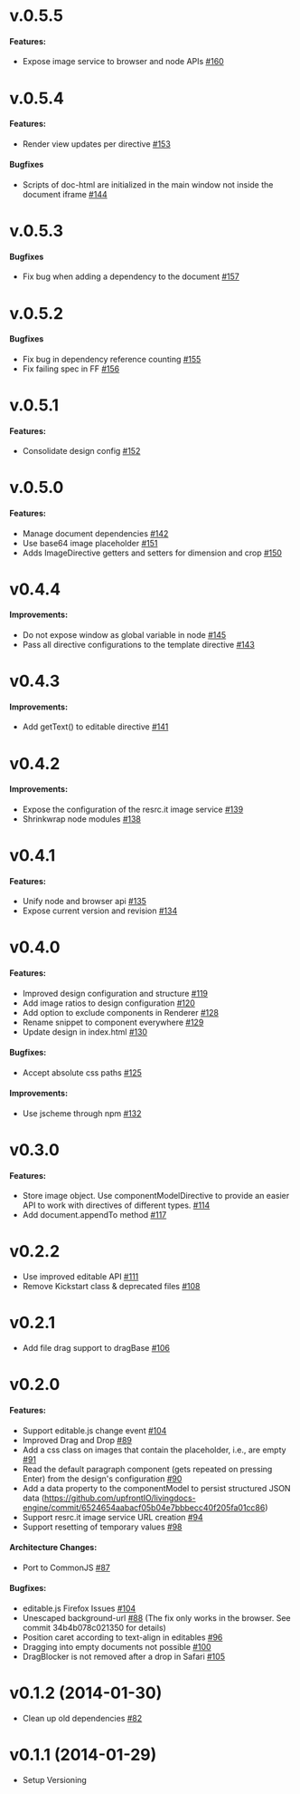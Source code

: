 # v.0.5.5

#### Features:

- Expose image service to browser and node APIs [#160](https://github.com/upfrontIO/livingdocs-engine/pull/160)


# v.0.5.4

#### Features:

- Render view updates per directive [#153](https://github.com/upfrontIO/livingdocs-engine/pull/153)

#### Bugfixes

- Scripts of doc-html are initialized in the main window not inside the document iframe [#144](https://github.com/upfrontIO/livingdocs-engine/pull/144)


# v.0.5.3

#### Bugfixes

- Fix bug when adding a dependency to the document [#157](https://github.com/upfrontIO/livingdocs-engine/pull/157)


# v.0.5.2

#### Bugfixes

- Fix bug in dependency reference counting [#155](https://github.com/upfrontIO/livingdocs-engine/pull/155)
- Fix failing spec in FF [#156](https://github.com/upfrontIO/livingdocs-engine/pull/156)


# v.0.5.1

#### Features:

- Consolidate design config [#152](https://github.com/upfrontIO/livingdocs-engine/pull/152)


# v.0.5.0

#### Features:

- Manage document dependencies [#142](https://github.com/upfrontIO/livingdocs-engine/issues/142)
- Use base64 image placeholder [#151](https://github.com/upfrontIO/livingdocs-engine/pull/151)
- Adds ImageDirective getters and setters for dimension and crop [#150](https://github.com/upfrontIO/livingdocs-engine/pull/150)


# v0.4.4

#### Improvements:

- Do not expose window as global variable in node [#145](https://github.com/upfrontIO/livingdocs-engine/pull/145)
- Pass all directive configurations to the template directive [#143](https://github.com/upfrontIO/livingdocs-engine/pull/143)


# v0.4.3

#### Improvements:

- Add getText() to editable directive [#141](https://github.com/upfrontIO/livingdocs-engine/pull/141)


# v0.4.2

#### Improvements:

- Expose the configuration of the resrc.it image service [#139](https://github.com/upfrontIO/livingdocs-engine/pull/1398)
- Shrinkwrap node modules [#138](https://github.com/upfrontIO/livingdocs-engine/pull/138)


# v0.4.1

#### Features:

- Unify node and browser api [#135](https://github.com/upfrontIO/livingdocs-engine/pull/135)
- Expose current version and revision [#134](https://github.com/upfrontIO/livingdocs-engine/pull/134)


# v0.4.0

#### Features:

- Improved design configuration and structure [#119](https://github.com/upfrontIO/livingdocs-engine/pull/119)
- Add image ratios to design configuration [#120](https://github.com/upfrontIO/livingdocs-engine/pull/120)
- Add option to exclude components in Renderer [#128](https://github.com/upfrontIO/livingdocs-engine/pull/128)
- Rename snippet to component everywhere [#129](https://github.com/upfrontIO/livingdocs-engine/pull/129)
- Update design in index.html [#130](https://github.com/upfrontIO/livingdocs-engine/pull/130)

#### Bugfixes:

- Accept absolute css paths [#125](https://github.com/upfrontIO/livingdocs-engine/pull/125)

#### Improvements:

- Use jscheme through npm [#132](https://github.com/upfrontIO/livingdocs-engine/pull/132)

# v0.3.0

#### Features:

- Store image object. Use componentModelDirective to provide an easier API to work with directives of different types. [#114](https://github.com/upfrontIO/livingdocs-engine/pull/114)
- Add document.appendTo method [#117](https://github.com/upfrontIO/livingdocs-engine/pull/117)


# v0.2.2

- Use improved editable API [#111](https://github.com/upfrontIO/livingdocs-engine/pull/111)
- Remove Kickstart class & deprecated files [#108](https://github.com/upfrontIO/livingdocs-engine/pull/108)


# v0.2.1

- Add file drag support to dragBase [#106](https://github.com/upfrontIO/livingdocs-engine/pull/106)


# v0.2.0

#### Features:

- Support editable.js change event [#104](https://github.com/upfrontIO/livingdocs-engine/pull/104)
- Improved Drag and Drop [#89](https://github.com/upfrontIO/livingdocs-engine/pull/89)
- Add a css class on images that contain the placeholder, i.e., are empty [#91](https://github.com/upfrontIO/livingdocs-engine/pull/91)
- Read the default paragraph component (gets repeated on pressing Enter) from the design's configuration [#90](https://github.com/upfrontIO/livingdocs-engine/pull/90)
- Add a data property to the componentModel to persist structured JSON data (https://github.com/upfrontIO/livingdocs-engine/commit/6524654aabacf05b04e7bbbecc40f205fa01cc86)
- Support resrc.it image service URL creation [#94](https://github.com/upfrontIO/livingdocs-engine/pull/94)
- Support resetting of temporary values [#98](https://github.com/upfrontIO/livingdocs-engine/pull/98)

#### Architecture Changes:

- Port to CommonJS [#87](https://github.com/upfrontIO/livingdocs-engine/pull/87)

#### Bugfixes:

- editable.js Firefox Issues [#104](https://github.com/upfrontIO/livingdocs-engine/pull/104)
- Unescaped background-url [#88](https://github.com/upfrontIO/livingdocs-engine/pull/88)
  (The fix only works in the browser. See commit 34b4b078c021350 for details)
- Position caret according to text-align in editables [#96](https://github.com/upfrontIO/livingdocs-engine/pull/96)
- Dragging into empty documents not possible [#100](https://github.com/upfrontIO/livingdocs-engine/pull/100)
- DragBlocker is not removed after a drop in Safari [#105](https://github.com/upfrontIO/livingdocs-engine/pull/105)


# v0.1.2 (2014-01-30)

- Clean up old dependencies [#82](https://github.com/upfrontIO/livingdocs-engine/pull/82)


# v0.1.1 (2014-01-29)

- Setup Versioning
